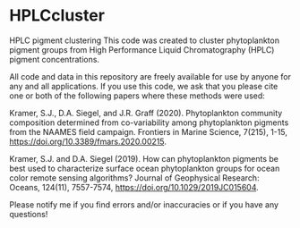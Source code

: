 # HPLCcluster
HPLC pigment clustering
This code was created to cluster phytoplankton pigment groups from High Performance Liquid Chromatography (HPLC) pigment concentrations. 

All code and data in this repository are freely available for use by anyone for any and all applications. If you use this code, we ask that you please cite one or both of the following papers where these methods were used: 

Kramer, S.J., D.A. Siegel, and J.R. Graff (2020). Phytoplankton community composition determined from co-variability among phytoplankton pigments from the NAAMES field campaign. Frontiers in Marine Science, 7(215), 1-15, https://doi.org/10.3389/fmars.2020.00215. 

Kramer, S.J. and D.A. Siegel (2019). How can phytoplankton pigments be best used to characterize surface ocean phytoplankton groups for ocean color remote sensing algorithms? Journal of Geophysical Research: Oceans, 124(11), 7557-7574, https://doi.org/10.1029/2019JC015604. 

Please notify me if you find errors and/or inaccuracies or if you have any questions!
